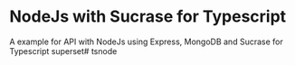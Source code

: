 # NodeJs with Sucrase for Typescript
A example for API with NodeJs using Express, MongoDB and Sucrase for Typescript superset# tsnode

